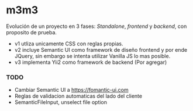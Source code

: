 # m3m3
Evolución de un proyecto en 3 fases: _Standalone_, _frontend_ y _backend_, con proposito de prueba.
* v1 utliza unicamente CSS con reglas propias.
* v2 incluye Semantic UI como framework de diseño frontend y por ende JQuery, sin embargo se intenta utilizar Vanilla JS lo mas posible.
* v3 implementa Yii2 como framework de backend (Por agregar)

### TODO

- Cambiar Semantic UI a https://fomantic-ui.com
- Reglas de validacion automaticas del lado del cliente
- SemanticFileInput, unselect file option
